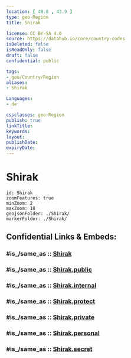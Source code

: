```yaml
---
location: [ 40.8 , 43.9 ] 
type: geo-Region
title: Shirak

license: CC BY-SA 4.0
source: https://datahub.io/core/country-codes
isDeleted: false
isReadOnly: false
draft: false
confidential: public

tags:
- geo/Country/Region
aliases:
- Shirak

Languages:
- de

cssclasses: geo-Region
publish: true
linkTitle: 
keywords: 
layout: 
publishDate: 
expiryDate: 
---
```


# Shirak

```leaflet
id: Shirak
zoomFeatures: true 
minZoom: 2 
maxZoom: 18
geojsonFolder: ./Shirak/
markerFolder: ./Shirak/
```


## Confidential Links & Embeds: 

### #is_/same_as :: [Shirak](/_Standards/Earth/Continent/Asia/Asia~North~West/Armenia/Provinces~Armenia/Shirak.md) 

### #is_/same_as :: [Shirak.public](/_public/Earth/Continent/Asia/Asia~North~West/Armenia/Provinces~Armenia/Shirak.public.md) 

### #is_/same_as :: [Shirak.internal](/_internal/Earth/Continent/Asia/Asia~North~West/Armenia/Provinces~Armenia/Shirak.internal.md) 

### #is_/same_as :: [Shirak.protect](/_protect/Earth/Continent/Asia/Asia~North~West/Armenia/Provinces~Armenia/Shirak.protect.md) 

### #is_/same_as :: [Shirak.private](/_private/Earth/Continent/Asia/Asia~North~West/Armenia/Provinces~Armenia/Shirak.private.md) 

### #is_/same_as :: [Shirak.personal](/_personal/Earth/Continent/Asia/Asia~North~West/Armenia/Provinces~Armenia/Shirak.personal.md) 

### #is_/same_as :: [Shirak.secret](/_secret/Earth/Continent/Asia/Asia~North~West/Armenia/Provinces~Armenia/Shirak.secret.md)


